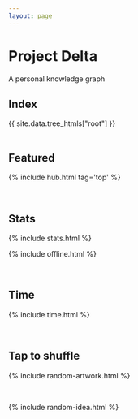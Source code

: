 ```yaml
---
layout: page
---
```



# Project Delta 

A personal knowledge graph   

## Index

<div style="margin-top:1rem">
{{ site.data.tree_htmls["root"] }}
</div>

<br>

## Featured

{% include hub.html tag='top' %}

<br>

## Stats 

{% include stats.html  %}

{% include offline.html  %}

<br>

## Time 

{% include time.html %}

<br>

## Tap to shuffle   

{% include random-artwork.html %}

<br>

{% include random-idea.html %}


<br>

